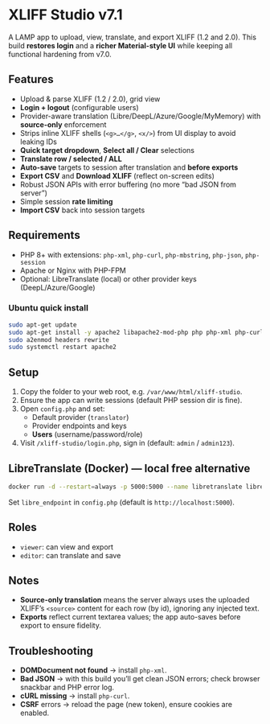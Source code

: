 # XLIFF Studio v7.1

A LAMP app to upload, view, translate, and export XLIFF (1.2 and 2.0).
This build **restores login** and a **richer Material-style UI** while keeping all functional hardening from v7.0.

## Features
- Upload & parse XLIFF (1.2 / 2.0), grid view
- **Login + logout** (configurable users)
- Provider-aware translation (Libre/DeepL/Azure/Google/MyMemory) with **source-only** enforcement
- Strips inline XLIFF shells (`<g>…</g>`, `<x/>`) from UI display to avoid leaking IDs
- **Quick target dropdown**, **Select all / Clear** selections
- **Translate row / selected / ALL**
- **Auto-save** targets to session after translation and **before exports**
- **Export CSV** and **Download XLIFF** (reflect on-screen edits)
- Robust JSON APIs with error buffering (no more “bad JSON from server”)
- Simple session **rate limiting**
- **Import CSV** back into session targets

## Requirements
- PHP 8+ with extensions: `php-xml`, `php-curl`, `php-mbstring`, `php-json`, `php-session`
- Apache or Nginx with PHP-FPM
- Optional: LibreTranslate (local) or other provider keys (DeepL/Azure/Google)

### Ubuntu quick install
```bash
sudo apt-get update
sudo apt-get install -y apache2 libapache2-mod-php php php-xml php-curl php-mbstring php-json
sudo a2enmod headers rewrite
sudo systemctl restart apache2
```

## Setup
1. Copy the folder to your web root, e.g. `/var/www/html/xliff-studio`.
2. Ensure the app can write sessions (default PHP session dir is fine).
3. Open `config.php` and set:
   - Default provider (`translator`)
   - Provider endpoints and keys
   - **Users** (username/password/role)
4. Visit `/xliff-studio/login.php`, sign in (default: `admin` / `admin123`).

## LibreTranslate (Docker) — local free alternative
```bash
docker run -d --restart=always -p 5000:5000 --name libretranslate libretranslate/libretranslate
```
Set `libre_endpoint` in `config.php` (default is `http://localhost:5000`).

## Roles
- `viewer`: can view and export
- `editor`: can translate and save

## Notes
- **Source-only translation** means the server always uses the uploaded XLIFF’s `<source>` content for each row (by id), ignoring any injected text.
- **Exports** reflect current textarea values; the app auto-saves before export to ensure fidelity.

## Troubleshooting
- **DOMDocument not found** → install `php-xml`.
- **Bad JSON** → with this build you’ll get clean JSON errors; check browser snackbar and PHP error log.
- **cURL missing** → install `php-curl`.
- **CSRF** errors → reload the page (new token), ensure cookies are enabled.
